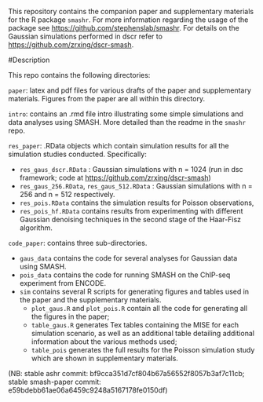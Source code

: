 This repository contains the companion paper and supplementary materials for the R package ```smashr```. For more information regarding the usage of the package see https://github.com/stephenslab/smashr. For details on the Gaussian simulations performed in dscr refer to https://github.com/zrxing/dscr-smash.


#Description

This repo contains the following directories:

`paper`: latex and pdf files for various drafts of the paper and supplementary materials. Figures from the paper are all within this directory.

`intro`: contains an .rmd file intro illustrating some simple simulations and data analyses using SMASH. More detailed than the readme in the ```smashr``` repo.

`res_paper`: .RData objects which contain simulation results for all the simulation studies conducted. Specifically:     

* `res_gaus_dscr.RData` : Gaussian simulations with n = 1024 (run in dsc framework; code at https://github.com/zrxing/dscr-smash) 
* `res_gaus_256.RData`, `res_gaus_512.RData` : Gaussian simulations with n = 256 and n = 512 respectively. 
* `res_pois.RData` contains the simulation results for Poisson observations, 
* `res_pois_hf.RData` contains results from experimenting with different Gaussian denoising techniques in the second stage of the Haar-Fisz algorithm.

`code_paper`: contains three sub-directories. 
* `gaus_data` contains the code for several analyses for Gaussian data using SMASH. 
* `pois_data` contains the code for running SMASH on the ChIP-seq experiment from ENCODE. 
* `sim` contains several R scripts for generating figures and tables used in the paper and the supplementary materials.   
  + `plot_gaus.R` and `plot_pois.R` contain all the code for generating all the figures in the paper; 
  + `table_gaus.R` generates Tex tables containing the MISE for each simulation scenario, as well as an additional table detailing additional information about the various methods used; 
  + `table_pois` generates the full results for the Poisson simulation study which are shown in supplementary materials.



(NB: stable ashr commit: bf9cca351d7cf804b67a56552f8057b3af7c11cb;
stable smash-paper commit: e59bdebb61ae06a6459c9248a5167178fe0150df)

